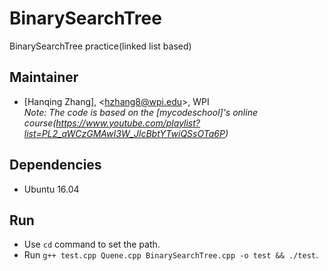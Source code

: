 # BinarySearchTree
BinarySearchTree practice(linked list based)   
## Maintainer
- [Hanqing Zhang], <<hzhang8@wpi.edu>>, WPI   
*Note: The code is based on the [mycodeschool]'s online course(https://www.youtube.com/playlist?list=PL2_aWCzGMAwI3W_JlcBbtYTwiQSsOTa6P)*   
## Dependencies
- Ubuntu 16.04   
## Run
- Use `cd` command to set the path.
- Run `g++ test.cpp Quene.cpp BinarySearchTree.cpp -o test && ./test`.

